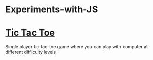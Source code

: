 # Experiments-with-JS

# [Tic Tac Toe](https://abonzer.github.io/Experiments-with-JS/tic_tac_toe_game.html)
Single player tic-tac-toe game where you can play with computer at different difficulty levels
